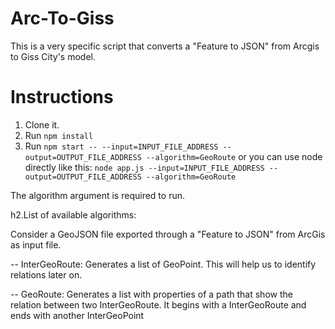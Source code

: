 Arc-To-Giss
=====================
This is a very specific script that converts a "Feature to JSON" from Arcgis to Giss City's model.

Instructions
==============

1. Clone it.
2. Run `npm install`
3. Run `npm start -- --input=INPUT_FILE_ADDRESS --output=OUTPUT_FILE_ADDRESS --algorithm=GeoRoute`
or you can use node directly like this:
`node app.js --input=INPUT_FILE_ADDRESS --output=OUTPUT_FILE_ADDRESS --algorithm=GeoRoute`

The algorithm argument is required to run.

h2.List of available algorithms:

Consider a GeoJSON file exported through a "Feature to JSON" from ArcGis as input file.

-- InterGeoRoute:
Generates a list of GeoPoint. This will help us to identify relations later on.

-- GeoRoute:
Generates a list with properties of a path that show the relation between two InterGeoRoute. It begins with a InterGeoRoute and ends with another InterGeoPoint
